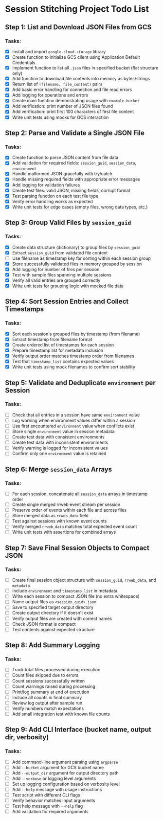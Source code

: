 # Session Stitching Project Todo List

## Step 1: List and Download JSON Files from GCS

### Tasks:
- [x] Install and import `google-cloud-storage` library
- [x] Create function to initialize GCS client using Application Default Credentials
- [x] Implement function to list all `.json` files in specified bucket (flat structure only)
- [x] Add function to download file contents into memory as bytes/strings
- [x] Return list of `(filename, file_content)` pairs
- [x] Add basic error handling for connection and file read errors
- [x] Add logging for operations and errors
- [x] Create main function demonstrating usage with `example-bucket`
- [x] Add verification: print number of JSON files found
- [x] Add verification: print first 100 characters of first file content
- [x] Write unit tests using mocks for GCS interaction

## Step 2: Parse and Validate a Single JSON File

### Tasks:
- [x] Create function to parse JSON content from file data
- [x] Add validation for required fields: `session_guid`, `session_data`, `environment`
- [x] Handle malformed JSON gracefully with try/catch
- [x] Handle missing required fields with appropriate error messages
- [x] Add logging for validation failures
- [x] Create test files: valid JSON, missing fields, corrupt format
- [x] Test parsing function on each test file type
- [x] Verify error handling works as expected
- [x] Write unit tests for edge cases (empty files, wrong data types, etc.)

## Step 3: Group Valid Files by `session_guid`

### Tasks:
- [x] Create data structure (dictionary) to group files by `session_guid`
- [x] Extract `session_guid` from validated file content
- [ ] Use filename as timestamp key for sorting within each session group
- [x] Store successfully validated files in memory grouped by session
- [x] Add logging for number of files per session
- [x] Test with sample files spanning multiple sessions
- [x] Verify all valid entries are grouped correctly
- [x] Write unit tests for grouping logic with mocked file data

## Step 4: Sort Session Entries and Collect Timestamps

### Tasks:
- [x] Sort each session's grouped files by timestamp (from filename)
- [x] Extract timestamp from filename format
- [x] Create ordered list of timestamps for each session
- [x] Prepare timestamp list for metadata inclusion
- [x] Verify output order matches timestamp order from filenames
- [x] Test that `timestamp_list` contains expected values
- [x] Write unit tests using mock filenames to confirm sort stability

## Step 5: Validate and Deduplicate `environment` per Session

### Tasks:
- [ ] Check that all entries in a session have same `environment` value
- [ ] Log warning when environment values differ within a session
- [ ] Use first encountered `environment` value when conflicts exist
- [ ] Store single `environment` value in session metadata
- [ ] Create test data with consistent environments
- [ ] Create test data with inconsistent environments
- [ ] Verify warning is logged for inconsistent values
- [ ] Confirm only one `environment` value is retained

## Step 6: Merge `session_data` Arrays

### Tasks:
- [ ] For each session, concatenate all `session_data` arrays in timestamp order
- [ ] Create single merged rrweb event stream per session
- [ ] Preserve order of events within each file and across files
- [ ] Store merged data as `rrweb_data` field
- [ ] Test against sessions with known event counts
- [ ] Verify merged `rrweb_data` matches total expected event count
- [ ] Write unit tests with assertions for combined arrays

## Step 7: Save Final Session Objects to Compact JSON

### Tasks:
- [ ] Create final session object structure with `session_guid`, `rrweb_data`, and `metadata`
- [ ] Include `environment` and `timestamp_list` in metadata
- [ ] Write each session to compact JSON file (no extra whitespace)
- [ ] Name output files as `<session_guid>.json`
- [ ] Save to specified target output directory
- [ ] Create output directory if it doesn't exist
- [ ] Verify output files are created with correct names
- [ ] Check JSON format is compact
- [ ] Test contents against expected structure

## Step 8: Add Summary Logging

### Tasks:
- [ ] Track total files processed during execution
- [ ] Count files skipped due to errors
- [ ] Count sessions successfully written
- [ ] Count warnings raised during processing
- [ ] Print/log summary at end of execution
- [ ] Include all counts in final summary
- [ ] Review log output after sample run
- [ ] Verify numbers match expectations
- [ ] Add small integration test with known file counts

## Step 9: Add CLI Interface (bucket name, output dir, verbosity)

### Tasks:
- [ ] Add command-line argument parsing using `argparse`
- [ ] Add `--bucket` argument for GCS bucket name
- [ ] Add `--output_dir` argument for output directory path
- [ ] Add `--verbose` or logging level arguments
- [ ] Set up logging configuration based on verbosity level
- [ ] Add `--help` message with usage instructions
- [ ] Test script with different CLI flags
- [ ] Verify behavior matches input arguments
- [ ] Test help message with `--help` flag
- [ ] Add validation for required arguments
